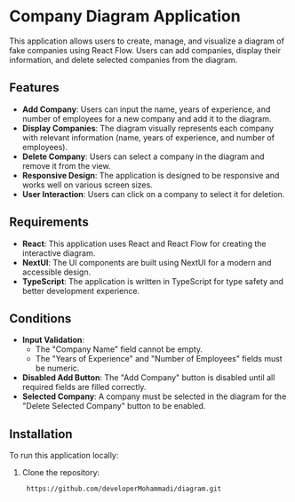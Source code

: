 # Company Diagram Application

This application allows users to create, manage, and visualize a diagram of fake companies using React Flow. Users can add companies, display their information, and delete selected companies from the diagram.

## Features

- **Add Company**: Users can input the name, years of experience, and number of employees for a new company and add it to the diagram.
- **Display Companies**: The diagram visually represents each company with relevant information (name, years of experience, and number of employees).
- **Delete Company**: Users can select a company in the diagram and remove it from the view.
- **Responsive Design**: The application is designed to be responsive and works well on various screen sizes.
- **User Interaction**: Users can click on a company to select it for deletion.

## Requirements

- **React**: This application uses React and React Flow for creating the interactive diagram.
- **NextUI**: The UI components are built using NextUI for a modern and accessible design.
- **TypeScript**: The application is written in TypeScript for type safety and better development experience.

## Conditions

- **Input Validation**:
    - The "Company Name" field cannot be empty.
    - The "Years of Experience" and "Number of Employees" fields must be numeric.
- **Disabled Add Button**: The "Add Company" button is disabled until all required fields are filled correctly.
- **Selected Company**: A company must be selected in the diagram for the "Delete Selected Company" button to be enabled.

## Installation

To run this application locally:

1. Clone the repository:
   ```bash
    https://github.com/developerMohammadi/diagram.git
